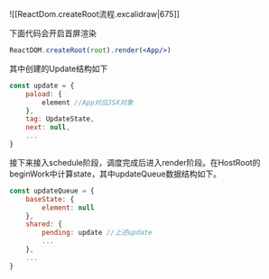 


![[ReactDom.createRoot流程.excalidraw|675]]


下面代码会开启首屏渲染
```jsx
ReactDOM.createRoot(root).render(<App/>)
```
其中创建的Update结构如下
```javascript
const update = {
	paload: {
		element //App对应JSX对象
	},
	tag: UpdateState,
	next: null,
	...
}
```

接下来接入schedule阶段，调度完成后进入render阶段。在HostRoot的beginWork中计算state，其中updateQueue数据结构如下。
```javascript
const updateQueue = {
	baseState: {
		element: null
	},
	shared: {
		pending: update //上述update
		...
	},
	...
}
```

